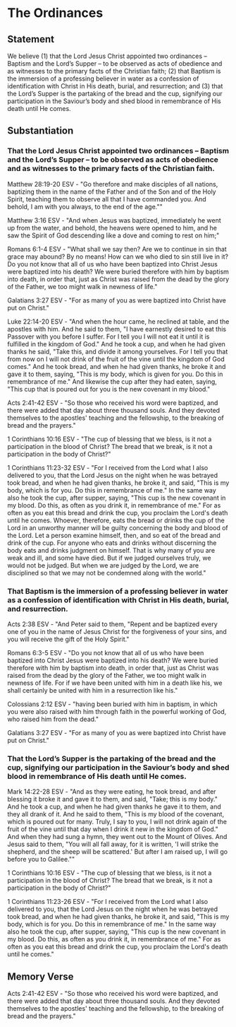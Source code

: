 # The Ordinances

## Statement
We believe (1) that the Lord Jesus Christ appointed two ordinances – Baptism and the Lord’s Supper – to be observed as acts of obedience and as witnesses to the primary facts of the Christian faith; (2) that Baptism is the immersion of a professing believer in water as a confession of identification with Christ in His death, burial, and resurrection; and (3) that the Lord’s Supper is the partaking of the bread and the cup, signifying our participation in the Saviour’s body and shed blood in remembrance of His death until He comes.

## Substantiation
### That the Lord Jesus Christ appointed two ordinances – Baptism and the Lord’s Supper – to be observed as acts of obedience and as witnesses to the primary facts of the Christian faith.
Matthew 28:19-20 ESV - "Go therefore and make disciples of all nations, baptizing them in the name of the Father and of the Son and of the Holy Spirit, teaching them to observe all that I have commanded you. And behold, I am with you always, to the end of the age.""

Matthew 3:16 ESV - "And when Jesus was baptized, immediately he went up from the water, and behold, the heavens were opened to him, and he saw the Spirit of God descending like a dove and coming to rest on him;"

Romans 6:1-4 ESV - "What shall we say then? Are we to continue in sin that grace may abound? By no means! How can we who died to sin still live in it? Do you not know that all of us who have been baptized into Christ Jesus were baptized into his death? We were buried therefore with him by baptism into death, in order that, just as Christ was raised from the dead by the glory of the Father, we too might walk in newness of life."

Galatians 3:27 ESV - "For as many of you as were baptized into Christ have put on Christ."

Luke 22:14-20 ESV - "And when the hour came, he reclined at table, and the apostles with him. And he said to them, "I have earnestly desired to eat this Passover with you before I suffer. For I tell you I will not eat it until it is fulfilled in the kingdom of God." And he took a cup, and when he had given thanks he said, "Take this, and divide it among yourselves. For I tell you that from now on I will not drink of the fruit of the vine until the kingdom of God comes." And he took bread, and when he had given thanks, he broke it and gave it to them, saying, "This is my body, which is given for you. Do this in remembrance of me." And likewise the cup after they had eaten, saying, "This cup that is poured out for you is the new covenant in my blood."

Acts 2:41-42 ESV - "So those who received his word were baptized, and there were added that day about three thousand souls. And they devoted themselves to the apostles' teaching and the fellowship, to the breaking of bread and the prayers."

1 Corinthians 10:16 ESV - "The cup of blessing that we bless, is it not a participation in the blood of Christ? The bread that we break, is it not a participation in the body of Christ?"

1 Corinthians 11:23-32 ESV - "For I received from the Lord what I also delivered to you, that the Lord Jesus on the night when he was betrayed took bread, and when he had given thanks, he broke it, and said, "This is my body, which is for you. Do this in remembrance of me." In the same way also he took the cup, after supper, saying, "This cup is the new covenant in my blood. Do this, as often as you drink it, in remembrance of me." For as often as you eat this bread and drink the cup, you proclaim the Lord's death until he comes. Whoever, therefore, eats the bread or drinks the cup of the Lord in an unworthy manner will be guilty concerning the body and blood of the Lord. Let a person examine himself, then, and so eat of the bread and drink of the cup. For anyone who eats and drinks without discerning the body eats and drinks judgment on himself. That is why many of you are weak and ill, and some have died. But if we judged ourselves truly, we would not be judged. But when we are judged by the Lord, we are disciplined so that we may not be condemned along with the world."

### That Baptism is the immersion of a professing believer in water as a confession of identification with Christ in His death, burial, and resurrection.
Acts 2:38 ESV - "And Peter said to them, "Repent and be baptized every one of you in the name of Jesus Christ for the forgiveness of your sins, and you will receive the gift of the Holy Spirit."

Romans 6:3-5 ESV - "Do you not know that all of us who have been baptized into Christ Jesus were baptized into his death? We were buried therefore with him by baptism into death, in order that, just as Christ was raised from the dead by the glory of the Father, we too might walk in newness of life. For if we have been united with him in a death like his, we shall certainly be united with him in a resurrection like his."

Colossians 2:12 ESV - "having been buried with him in baptism, in which you were also raised with him through faith in the powerful working of God, who raised him from the dead."

Galatians 3:27 ESV - "For as many of you as were baptized into Christ have put on Christ."

### That the Lord’s Supper is the partaking of the bread and the cup, signifying our participation in the Saviour’s body and shed blood in remembrance of His death until He comes.
Mark 14:22-28 ESV - "And as they were eating, he took bread, and after blessing it broke it and gave it to them, and said, "Take; this is my body." And he took a cup, and when he had given thanks he gave it to them, and they all drank of it. And he said to them, "This is my blood of the covenant, which is poured out for many. Truly, I say to you, I will not drink again of the fruit of the vine until that day when I drink it new in the kingdom of God." And when they had sung a hymn, they went out to the Mount of Olives. And Jesus said to them, "You will all fall away, for it is written, 'I will strike the shepherd, and the sheep will be scattered.' But after I am raised up, I will go before you to Galilee.""

1 Corinthians 10:16 ESV - "The cup of blessing that we bless, is it not a participation in the blood of Christ? The bread that we break, is it not a participation in the body of Christ?"

1 Corinthians 11:23-26 ESV - "For I received from the Lord what I also delivered to you, that the Lord Jesus on the night when he was betrayed took bread, and when he had given thanks, he broke it, and said, "This is my body, which is for you. Do this in remembrance of me." In the same way also he took the cup, after supper, saying, "This cup is the new covenant in my blood. Do this, as often as you drink it, in remembrance of me." For as often as you eat this bread and drink the cup, you proclaim the Lord's death until he comes."

## Memory Verse
Acts 2:41-42 ESV - "So those who received his word were baptized, and there were added that day about three thousand souls. And they devoted themselves to the apostles' teaching and the fellowship, to the breaking of bread and the prayers."